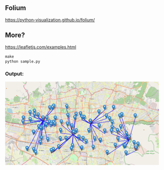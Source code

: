 ## Folium

https://python-visualization.github.io/folium/

## More?

https://leafletjs.com/examples.html


```
make
python sample.py
```

### Output:

<div align="center">
    <img src="./sample.png">
</div>
